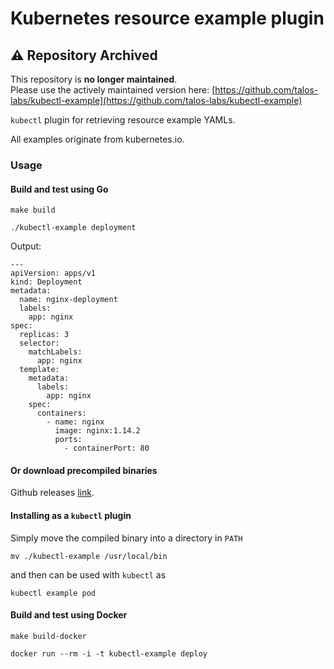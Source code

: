 # Kubernetes resource example plugin

## ⚠️ Repository Archived

This repository is **no longer maintained**.  
Please use the actively maintained version here: [https://github.com/talos-labs/kubectl-example](https://github.com/talos-labs/kubectl-example)

`kubectl` plugin for retrieving resource example YAMLs.

All examples originate from kubernetes.io.

### Usage

#### Build and test using Go

`make build`

`./kubectl-example deployment`

Output:

```
---
apiVersion: apps/v1
kind: Deployment
metadata:
  name: nginx-deployment
  labels:
    app: nginx
spec:
  replicas: 3
  selector:
    matchLabels:
      app: nginx
  template:
    metadata:
      labels:
        app: nginx
    spec:
      containers:
        - name: nginx
          image: nginx:1.14.2
          ports:
            - containerPort: 80
```

#### Or download precompiled binaries

Github releases [link](https://github.com/seredot/kubectl-example/releases).

#### Installing as a `kubectl` plugin

Simply move the compiled binary into a directory in `PATH`

`mv ./kubectl-example /usr/local/bin`

and then can be used with `kubectl` as

`kubectl example pod`

#### Build and test using Docker

`make build-docker`

`docker run --rm -i -t kubectl-example deploy`
